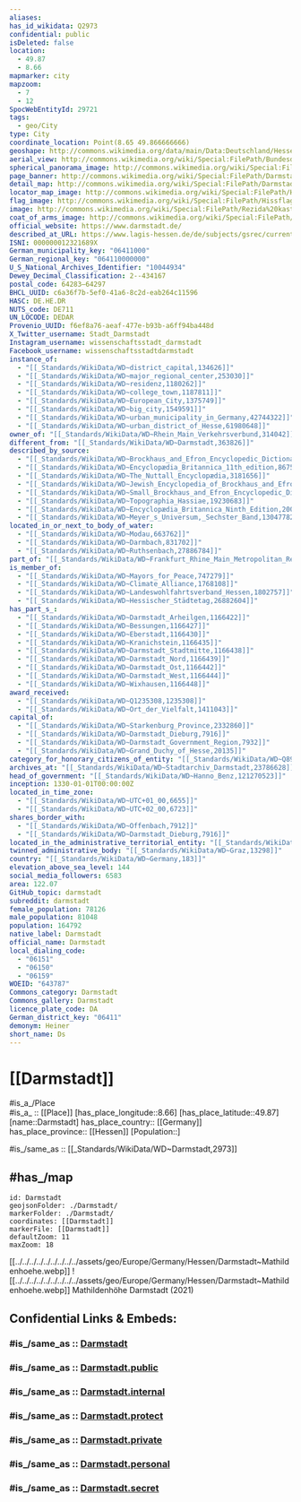 ```yaml
---
aliases:
has_id_wikidata: Q2973
confidential: public
isDeleted: false
location:
  - 49.87
  - 8.66
mapmarker: city
mapzoom:
  - 7
  - 12
SpocWebEntityId: 29721
tags:
  - geo/City
type: City
coordinate_location: Point(8.65 49.866666666)
geoshape: http://commons.wikimedia.org/data/main/Data:Deutschland/Hessen/Darmstadt.map
aerial_view: http://commons.wikimedia.org/wiki/Special:FilePath/Bundesdatenschau%20%28MRMCD17%29%20Panorama.jpg
spherical_panorama_image: http://commons.wikimedia.org/wiki/Special:FilePath/Bundesdatenschau%20%28MRMCD17%29%20Panorama.jpg
page_banner: http://commons.wikimedia.org/wiki/Special:FilePath/Darmstadt%20banner.jpg
detail_map: http://commons.wikimedia.org/wiki/Special:FilePath/Darmstadt%20OSM%2001.png
locator_map_image: http://commons.wikimedia.org/wiki/Special:FilePath/Hesse%20DA%28city%29.svg
flag_image: http://commons.wikimedia.org/wiki/Special:FilePath/Hissflagge%20der%20Stadt%20Darmstadt.svg
image: http://commons.wikimedia.org/wiki/Special:FilePath/Rezida%20kastelo%20Darmstadt%20a.jpg
coat_of_arms_image: http://commons.wikimedia.org/wiki/Special:FilePath/Wappen%20Darmstadt.svg
official_website: https://www.darmstadt.de/
described_at_URL: https://www.lagis-hessen.de/de/subjects/gsrec/current/1/sn/ol?q=Darmstadt
ISNI: 000000012321689X
German_municipality_key: "06411000"
German_regional_key: "064110000000"
U_S_National_Archives_Identifier: "10044934"
Dewey_Decimal_Classification: 2--434167
postal_code: 64283–64297
BHCL_UUID: c6a36f7b-5ef0-41a6-8c2d-eab264c11596
HASC: DE.HE.DR
NUTS_code: DE711
UN_LOCODE: DEDAR
Provenio_UUID: f6ef8a76-aeaf-477e-b93b-a6ff94ba448d
X_Twitter_username: Stadt_Darmstadt
Instagram_username: wissenschaftsstadt_darmstadt
Facebook_username: wissenschaftsstadtdarmstadt
instance_of:
  - "[[_Standards/WikiData/WD~district_capital,134626]]"
  - "[[_Standards/WikiData/WD~major_regional_center,253030]]"
  - "[[_Standards/WikiData/WD~residenz,1180262]]"
  - "[[_Standards/WikiData/WD~college_town,1187811]]"
  - "[[_Standards/WikiData/WD~European_City,1375749]]"
  - "[[_Standards/WikiData/WD~big_city,1549591]]"
  - "[[_Standards/WikiData/WD~urban_municipality_in_Germany,42744322]]"
  - "[[_Standards/WikiData/WD~urban_district_of_Hesse,61980648]]"
owner_of: "[[_Standards/WikiData/WD~Rhein_Main_Verkehrsverbund,314042]]"
different_from: "[[_Standards/WikiData/WD~Darmstadt,363826]]"
described_by_source:
  - "[[_Standards/WikiData/WD~Brockhaus_and_Efron_Encyclopedic_Dictionary,602358]]"
  - "[[_Standards/WikiData/WD~Encyclopædia_Britannica_11th_edition,867541]]"
  - "[[_Standards/WikiData/WD~The_Nuttall_Encyclopædia,3181656]]"
  - "[[_Standards/WikiData/WD~Jewish_Encyclopedia_of_Brockhaus_and_Efron,4173137]]"
  - "[[_Standards/WikiData/WD~Small_Brockhaus_and_Efron_Encyclopedic_Dictionary,19180675]]"
  - "[[_Standards/WikiData/WD~Topographia_Hassiae,19230683]]"
  - "[[_Standards/WikiData/WD~Encyclopædia_Britannica_Ninth_Edition,20096917]]"
  - "[[_Standards/WikiData/WD~Meyer_s_Universum,_Sechster_Band,130477825]]"
located_in_or_next_to_body_of_water:
  - "[[_Standards/WikiData/WD~Modau,663762]]"
  - "[[_Standards/WikiData/WD~Darmbach,831702]]"
  - "[[_Standards/WikiData/WD~Ruthsenbach,27886784]]"
part_of: "[[_Standards/WikiData/WD~Frankfurt_Rhine_Main_Metropolitan_Region,707278]]"
is_member_of:
  - "[[_Standards/WikiData/WD~Mayors_for_Peace,747279]]"
  - "[[_Standards/WikiData/WD~Climate_Alliance,1768108]]"
  - "[[_Standards/WikiData/WD~Landeswohlfahrtsverband_Hessen,1802757]]"
  - "[[_Standards/WikiData/WD~Hessischer_Städtetag,26882604]]"
has_part_s_:
  - "[[_Standards/WikiData/WD~Darmstadt_Arheilgen,1166422]]"
  - "[[_Standards/WikiData/WD~Bessungen,1166427]]"
  - "[[_Standards/WikiData/WD~Eberstadt,1166430]]"
  - "[[_Standards/WikiData/WD~Kranichstein,1166435]]"
  - "[[_Standards/WikiData/WD~Darmstadt_Stadtmitte,1166438]]"
  - "[[_Standards/WikiData/WD~Darmstadt_Nord,1166439]]"
  - "[[_Standards/WikiData/WD~Darmstadt_Ost,1166442]]"
  - "[[_Standards/WikiData/WD~Darmstadt_West,1166444]]"
  - "[[_Standards/WikiData/WD~Wixhausen,1166448]]"
award_received:
  - "[[_Standards/WikiData/WD~Q1235308,1235308]]"
  - "[[_Standards/WikiData/WD~Ort_der_Vielfalt,1411043]]"
capital_of:
  - "[[_Standards/WikiData/WD~Starkenburg_Province,2332860]]"
  - "[[_Standards/WikiData/WD~Darmstadt_Dieburg,7916]]"
  - "[[_Standards/WikiData/WD~Darmstadt_Government_Region,7932]]"
  - "[[_Standards/WikiData/WD~Grand_Duchy_of_Hesse,20135]]"
category_for_honorary_citizens_of_entity: "[[_Standards/WikiData/WD~Q8942726,8942726]]"
archives_at: "[[_Standards/WikiData/WD~Stadtarchiv_Darmstadt,23786628]]"
head_of_government: "[[_Standards/WikiData/WD~Hanno_Benz,121270523]]"
inception: 1330-01-01T00:00:00Z
located_in_time_zone:
  - "[[_Standards/WikiData/WD~UTC+01_00,6655]]"
  - "[[_Standards/WikiData/WD~UTC+02_00,6723]]"
shares_border_with:
  - "[[_Standards/WikiData/WD~Offenbach,7912]]"
  - "[[_Standards/WikiData/WD~Darmstadt_Dieburg,7916]]"
located_in_the_administrative_territorial_entity: "[[_Standards/WikiData/WD~Darmstadt_Government_Region,7932]]"
twinned_administrative_body: "[[_Standards/WikiData/WD~Graz,13298]]"
country: "[[_Standards/WikiData/WD~Germany,183]]"
elevation_above_sea_level: 144
social_media_followers: 6583
area: 122.07
GitHub_topic: darmstadt
subreddit: darmstadt
female_population: 78126
male_population: 81048
population: 164792
native_label: Darmstadt
official_name: Darmstadt
local_dialing_code:
  - "06151"
  - "06150"
  - "06159"
WOEID: "643787"
Commons_category: Darmstadt
Commons_gallery: Darmstadt
licence_plate_code: DA
German_district_key: "06411"
demonym: Heiner
short_name: Ds
---
```


# [[Darmstadt]] 

#is_a_/Place  
#is_a_ :: [[Place]] 
[has_place_longitude::8.66] 
[has_place_latitude::49.87] 
[name::Darmstadt] 
has_place_country:: [[Germany]]  
has_place_province:: [[Hessen]] 
[Population::] 


#is_/same_as :: [[_Standards/WikiData/WD~Darmstadt,2973]]

## #has_/map 

```leaflet
id: Darmstadt
geojsonFolder: ./Darmstadt/
markerFolder: ./Darmstadt/
coordinates: [[Darmstadt]] 
markerFile: [[Darmstadt]] 
defaultZoom: 11 
maxZoom: 18
```


[[../../../../../../../../../assets/geo/Europe/Germany/Hessen/Darmstadt~Mathildenhoehe.webp]] 
![[../../../../../../../../../assets/geo/Europe/Germany/Hessen/Darmstadt~Mathildenhoehe.webp]] 
Mathildenhöhe Darmstadt (2021) 


## Confidential Links & Embeds: 

### #is_/same_as :: [Darmstadt](/_Standards/Earth/Continent/Europe/Europe~Central/Germany/Germany~West/Hessen/counties~Hessen/Darmstadt.md) 

### #is_/same_as :: [Darmstadt.public](/_public/Earth/Continent/Europe/Europe~Central/Germany/Germany~West/Hessen/counties~Hessen/Darmstadt.public.md) 

### #is_/same_as :: [Darmstadt.internal](/_internal/Earth/Continent/Europe/Europe~Central/Germany/Germany~West/Hessen/counties~Hessen/Darmstadt.internal.md) 

### #is_/same_as :: [Darmstadt.protect](/_protect/Earth/Continent/Europe/Europe~Central/Germany/Germany~West/Hessen/counties~Hessen/Darmstadt.protect.md) 

### #is_/same_as :: [Darmstadt.private](/_private/Earth/Continent/Europe/Europe~Central/Germany/Germany~West/Hessen/counties~Hessen/Darmstadt.private.md) 

### #is_/same_as :: [Darmstadt.personal](/_personal/Earth/Continent/Europe/Europe~Central/Germany/Germany~West/Hessen/counties~Hessen/Darmstadt.personal.md) 

### #is_/same_as :: [Darmstadt.secret](/_secret/Earth/Continent/Europe/Europe~Central/Germany/Germany~West/Hessen/counties~Hessen/Darmstadt.secret.md)

